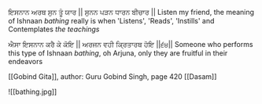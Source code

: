 ਇਸਨਾਨ ਅਰਥ ਸੁਨ ਤੂੰ ਯਾਰ || ਸੁਨਨ ਪੜਨ ਧਾਰਨ ਬੀਚਾਰ || 
Listen my friend, the meaning of Ishnaan *bathing* really is when 'Listens', 'Reads', 'Instills' and Contemplates *the teachings* 

ਐਸਾ ਇਸਨਾਨ ਕਰੈ ਕੇ ਕੋਇ || ਅਰਜਨ ਵਹੀ ਕ੍ਰਿਤਾਰਥ ਹੋਇ ||੬੪|| 
Someone who performs this type of Ishnaan *bathing*, oh Arjuna, only they are fruitful in their endeavors  

[[Gobind Gita]], author: Guru Gobind Singh, page 420
[[Dasam]]

![[bathing.jpg]]
